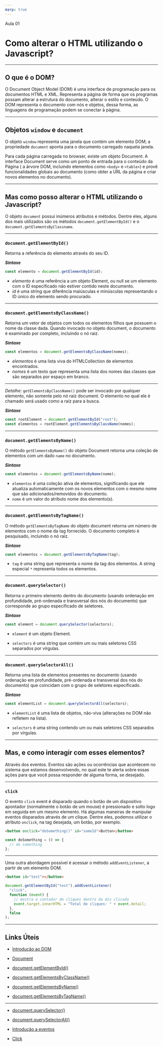 ```yaml
---
marp: true
---
```


Aula 01

# Como alterar o HTML utilizando o Javascript?

---

## O que é o DOM?

O Document Object Model (DOM) é uma interface de programação para os documentos HTML e XML. Representa a página de forma que os programas possam alterar a estrutura do documento, alterar o estilo e conteúdo. O DOM representa o documento com nós e objetos, dessa forma, as linguagens de programação podem se conectar à página.

---

## Objetos `window` e `document`

O objeto `window` representa uma janela que contém um elemento DOM; a propriedade `document` aponta para o documento carregado naquela janela.

Para cada página carregada no browser, existe um objeto Document. A interface Document serve como um ponto de entrada para o conteúdo da Página ( a árvore DOM, incluindo elementos como `<body>` e `<table>`) e provê funcionalidades globais ao documento (como obter a URL da página e criar novos elementos no documento).

---

## Mas como posso alterar o HTML utilizando o Javascript?

O objeto `document` possui inúmeros atributos e métodos. Dentre eles, alguns dos mais utilizados são os métodos `document.getElementById()` e o `document.getElementsByClassname`.

---

### `document.getElementById()`

Retorna a referência do elemento através do seu ID.

**_Sintaxe_**

```js
const elemento = document.getElementById(id);
```

- _elemento_ é uma referência a um objeto Element, ou null se um elemento com o ID especificado não estiver contido neste documento.
- _id_ é uma string que diferência maiúsculas e minúsculas representando o ID único do elemento sendo procurado.

---

### `document.getElementsByClassName()`

Retorna um vetor de objetos com todos os elementos filhos que possuem o nome da classe dada. Quando invocado no objeto document, o documento é examinado por completo, incluindo o nó raiz.

**_Sintaxe_**

```js
const elementos = document.getElementsByClassName(nomes);
```

- _elementos_ é uma lista viva do HTMLCollection de elementos encontrados.
- _nomes_ é um texto que representa uma lista dos nomes das classes que são separados por espaço em branco.

---

_Detalhe:_ `getElementsByClassName()` pode ser invocado por qualquer elemento, não somente pelo nó raiz document. O elemento no qual ele é chamado será usado como a raiz para a busca.

**_Sintaxe_**

```js
const rootElement = document.getElementById("root");
const elementos = rootElement.getElementsByClassName(nomes);
```

---

### `document.getElementsByName()`

O método `getElementsByName()` do objeto Document retorna uma coleção de elementos com um dado `name` no documento.

**_Sintaxe_**

```js
const elementos = document.getElementsByName(nome);
```

- `elementos` é uma coleção ativa de elementos, significando que ele atualiza automaticamente com os novos elementos com o mesmo nome que são adicionados/removidos do documento.
- `nome` é um valor do atributo nome dos elemento(s).

---

### `document.getElementsByTagName()`

O método `getElementsByTagName` do objeto document retorna um número de elementos com o nome da tag fornecido. O documento completo é pesquisado, incluindo o nó raiz.

**_Sintaxe_**

```js
const elementos = document.getElementsByTagName(tag);
```

- `tag` é uma string que representa o nome da tag dos elementos. A string especial `*` representa todos os elementos.

---

### `document.querySelector()`

Retorna o primeiro elemento dentro do documento (usando ordenação em profundidade, pré-ordenada e transversal dos nós do documento) que corresponde ao grupo especificado de seletores.

**_Sintaxe_**

```js
const element = document.querySelector(selectors);
```

- `element` é um objeto Element.

- `selectors` é uma string que contém um ou mais seletores CSS separados por vírgulas.

---

### `document.querySelectorAll()`

Retorna uma lista de elementos presentes no documento (usando ordenação em profundidade, pré-ordenada e transversal dos nós do documento) que coincidam com o grupo de seletores especificado.

**_Sintaxe_**

```js
const elementList = document.querySelectorAll(selectors);
```

- `elementList` é uma lista de objetos, não-viva (alterações no DOM não refletem na lista).

- `selectors` é uma string contendo um ou mais seletores CSS separados por vírgulas.

---

## Mas, e como interagir com esses elementos?

Através dos eventos.
Eventos são ações ou ocorrências que acontecem no sistema que estamos desenvolvendo, no qual este te alerta sobre essas ações para que você possa responder de alguma forma, se desejado.

---

### `click`

O evento `click` event é disparado quando o botão de um dispositivo apontador (normalmente o botão de um mouse) é pressionado e solto logo em seguida em um mesmo elemento.
Há algumas maneiras de manipular eventos disparados através de um clique. Dentre eles, podemos utilizar o atributo `onclick`, na tag desejada, um botão, por exemplo.

```html
<button onclick="doSomething()" id="someId">Button</button>
```

```js
const doSomething = () => {
  // do something
};
```

---

Uma outra abordagem possível é acessar o método `addEventListener`, a partir de um elemento DOM.

```html
<button id="test"></button>
```

```js
document.getElementById("test").addEventListener(
  "click",
  function (event) {
    // mostra o contador de cliques dentro da div clicada
    event.target.innerHTML = "Total de cliques: " + event.detail;
  },
  false
);
```

---

## Links Úteis

- [Introdução ao DOM](https://developer.mozilla.org/pt-BR/docs/Web/API/Document_Object_Model/Introduction)

- [Document](https://developer.mozilla.org/pt-BR/docs/Web/API/Document)

- [document.getElementById()](https://developer.mozilla.org/pt-BR/docs/Web/API/Document/getElementById)

- [document.getElementsByClassName()](https://developer.mozilla.org/pt-BR/docs/Web/API/Document/getElementsByClassName)

- [document.getElementsByName()](https://developer.mozilla.org/pt-BR/docs/Web/API/Document/getElementsByName)

- [document.getElementsByTagName()](https://developer.mozilla.org/en-US/docs/Web/API/Document/getElementsByTagName)

---

- [document.querySelector()](https://developer.mozilla.org/pt-BR/docs/Web/API/Document/querySelector)

- [document.querySelectorAll()](https://developer.mozilla.org/pt-BR/docs/Web/API/Document/querySelectorAll)

- [Introdução a eventos](https://developer.mozilla.org/pt-BR/docs/Learn/JavaScript/Building_blocks/Events)

- [Click](https://developer.mozilla.org/pt-BR/docs/Web/API/Element/click_event)